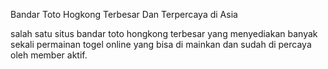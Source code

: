 Bandar Toto Hogkong Terbesar Dan Terpercaya di Asia

salah satu situs bandar toto hongkong terbesar yang menyediakan banyak sekali permainan togel online yang bisa di mainkan dan sudah di percaya oleh member aktif.
